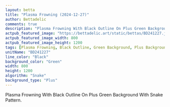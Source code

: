 ```yaml
---
layout: betta
title: "Plasma Frowning (2024-12-27)"
author: Bettadelic
comments: true
description: "Plasma Frowning With Black Outline On Plus Green Background With Snake Pattern."
actpub_featured_image: "https://bettadelic.art/static/bettas/BD241227.jpg"
actpub_featured_image_width: 800
actpub_featured_image_height: 1200
tags: [Plasma Frowning, Black Outline, Green Background, Plus Background Pattern, Snake Pattern, December 2024]
unitName: "BD241227"
line_color: "Black"
background_color: "Green"
width: 800
height: 1200
algorithm: "Snake"
background_type: "Plus"
---
```


Plasma Frowning With Black Outline On Plus Green Background With Snake Pattern.
